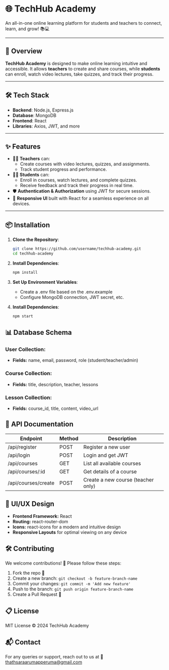 # 🌐 **TechHub Academy**  
An all-in-one online learning platform for students and teachers to connect, learn, and grow! 📚💻

---

## 🚀 **Overview**
**TechHub Academy** is designed to make online learning intuitive and accessible. It allows **teachers** to create and share courses, while **students** can enroll, watch video lectures, take quizzes, and track their progress.

---

## 🛠️ **Tech Stack**
- **Backend**: Node.js, Express.js
- **Database**: MongoDB
- **Frontend**: React
- **Libraries**: Axios, JWT, and more

---

## ✨ **Features**
- 👩‍🏫 **Teachers** can:
  - Create courses with video lectures, quizzes, and assignments.
  - Track student progress and performance.
- 👨‍🎓 **Students** can:
  - Enroll in courses, watch lectures, and complete quizzes.
  - Receive feedback and track their progress in real time.
- 🛡️ **Authentication & Authorization** using JWT for secure sessions.
- 🎨 **Responsive UI** built with React for a seamless experience on all devices.

---

## 📦 **Installation**
1. **Clone the Repository**:
   ```bash
   git clone https://github.com/username/techhub-academy.git
   cd techhub-academy

2. **Install Dependencies**:
   ```bash
   npm install

3. **Set Up Environment Variables**:
   - Create a .env file based on the .env.example
   - Configure MongoDB connection, JWT secret, etc.

4. **Install Dependencies**:
   ```bash
   npm start

## 📊 Database Schema

### User Collection:
- **Fields:** name, email, password, role (student/teacher/admin)

### Course Collection:
- **Fields:** title, description, teacher, lessons

### Lesson Collection:
- **Fields:** course_id, title, content, video_url

## 🔑 API Documentation

| Endpoint                | Method | Description                            |
|-------------------------|--------|----------------------------------------|
| /api/register           | POST   | Register a new user                   |
| /api/login              | POST   | Login and get JWT                     |
| /api/courses            | GET    | List all available courses             |
| /api/courses/:id       | GET    | Get details of a course               |
| /api/courses/create     | POST   | Create a new course (teacher only)    |

## 🎨 UI/UX Design

- **Frontend Framework:** React
- **Routing:** react-router-dom
- **Icons:** react-icons for a modern and intuitive design
- **Responsive Layouts** for optimal viewing on any device

## 🛠️ Contributing

We welcome contributions! 🙌 Please follow these steps:

1. Fork the repo 🍴
2. Create a new branch: `git checkout -b feature-branch-name`
3. Commit your changes: `git commit -m 'Add new feature'`
4. Push to the branch: `git push origin feature-branch-name`
5. Create a Pull Request 🔄

## 📋 License

MIT License © 2024 TechHub Academy

## 📬 Contact

For any queries or support, reach out to us at 📧 thathsaraarumapperuma@gmail.com



